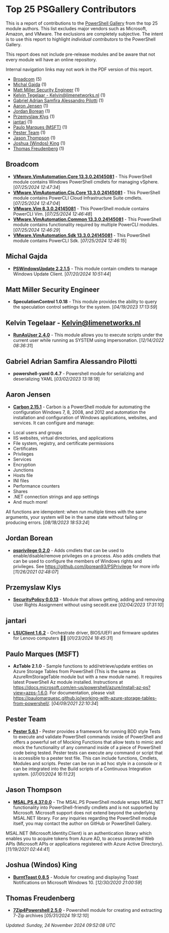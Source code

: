 # Top 25 PSGallery Contributors

This is a report of contributions to the [PowerShell Gallery](https://powershellgallery.org) from the top 25 module authors. This list excludes major vendors such as Microsoft, Amazon, and VMware. The exclusions are completely subjective. The intent is to use this report to highlight *individual contributors* to the PowerShell Gallery.

This report does not include pre-release modules and be aware that not every module will have an online repository.

Internal navigation links may not work in the PDF version of this report.
+ [Broadcom](#Broadcom) (5)
+ [Michal Gajda](#Michal-Gajda) (1)
+ [Matt Miller Security Engineer](#Matt-Miller-Security-Engineer) (1)
+ [Kelvin Tegelaar - Kelvin@limenetworks.nl](#Kelvin-Tegelaar---Kelvinlimenetworksnl) (1)
+ [Gabriel Adrian Samfira Alessandro Pilotti](#Gabriel-Adrian-Samfira-Alessandro-Pilotti) (1)
+ [Aaron Jensen](#Aaron-Jensen) (1)
+ [Jordan Borean](#Jordan-Borean) (1)
+ [Przemyslaw Klys](#Przemyslaw-Klys) (1)
+ [jantari](#jantari) (1)
+ [Paulo Marques (MSFT)](#Paulo-Marques-(MSFT)) (1)
+ [Pester Team](#Pester-Team) (1)
+ [Jason Thompson](#Jason-Thompson) (1)
+ [Joshua (Windos) King](#Joshua-(Windos)-King) (1)
+ [Thomas Freudenberg](#Thomas-Freudenberg) (1)

## Broadcom

+ **[VMware.VimAutomation.Core 13.3.0.24145081](https://developer.vmware.com/powercli)**  - This PowerShell module contains Windows PowerShell cmdlets for managing vSphere. [*07/25/2024 12:47:34*]
+ **[VMware.VimAutomation.Cis.Core 13.3.0.24145081](https://developer.vmware.com/powercli)**  - This PowerShell module contains PowerCLI Cloud Infrastructure Suite cmdlets. [*07/25/2024 12:47:04*]
+ **[VMware.Vim 8.3.0.24145081](https://developer.vmware.com/powercli)**  - This PowerShell module contains PowerCLI Vim. [*07/25/2024 12:46:48*]
+ **[VMware.VimAutomation.Common 13.3.0.24145081](https://developer.vmware.com/powercli)**  - This PowerShell module contains functionality required by multiple PowerCLI modules. [*07/25/2024 12:46:29*]
+ **[VMware.VimAutomation.Sdk 13.3.0.24145081](https://developer.vmware.com/powercli)**  - This PowerShell module contains PowerCLI Sdk. [*07/25/2024 12:46:15*]

## Michal Gajda

+ **[PSWindowsUpdate 2.2.1.5](https://github.com/mgajda83/PSWindowsUpdate)**  - This module contain cmdlets to manage Windows Update Client. [*07/20/2024 10:51:44*]

## Matt Miller Security Engineer

+ **SpeculationControl 1.0.18**  - This module provides the ability to query the speculation control settings for the system. [*04/19/2023 17:13:59*]

## Kelvin Tegelaar - Kelvin@limenetworks.nl

+ **[RunAsUser 2.4.0](https://github.com/KelvinTegelaar/RunAsUser)**  - This module allows you to execute scripts under the current user while running as SYSTEM using impersonation. [*12/14/2022 08:36:31*]

## Gabriel Adrian Samfira Alessandro Pilotti

+ **powershell-yaml 0.4.7**  - Powershell module for serializing and deserializing YAML [*03/02/2023 13:18:18*]

## Aaron Jensen

+ **[Carbon 2.15.1](http://get-carbon.org/)**  - Carbon is a PowerShell module for automating the configuration Windows 7, 8, 2008, and 2012 and automation the installation and configuration of Windows applications, websites, and services. It can configure and manage:

 * Local users and groups
 * IIS websites, virtual directories, and applications
 * File system, registry, and certificate permissions
 * Certificates
 * Privileges
 * Services
 * Encryption
 * Junctions
 * Hosts file
 * INI files
 * Performance counters
 * Shares
 * .NET connection strings and app settings
 * And much more!

All functions are idempotent: when run multiple times with the same arguments, your system will be in the same state without failing or producing errors. [*08/18/2023 18:53:24*]

## Jordan Borean

+ **[psprivilege 0.2.0](https://github.com/jborean93/PSPrivilege)**  - Adds cmdlets that can be used to enable/disable/remove privileges on a process. Also adds cmdlets that can be used to configure the members of Windows rights and privileges.
See https://github.com/jborean93/PSPrivilege for more info [*11/26/2021 02:48:07*]

## Przemyslaw Klys

+ **[SecurityPolicy 0.0.13](https://github.com/EvotecIT/SecurityPolicy)**  - Module that allows getting, adding and removing User Rights Assignment without using secedit.exe [*02/04/2023 17:31:10*]

## jantari

+ **[LSUClient 1.6.2](https://www.github.com/jantari/LSUClient)**  - Orchestrate driver, BIOS/UEFI and firmware updates for Lenovo computers 👨‍💻 [*01/23/2024 18:45:31*]

## Paulo Marques (MSFT)

+ **AzTable 2.1.0**  - Sample functions to add/retrieve/update entities on Azure Storage Tables from PowerShell (This is the same as AzureRmStorageTable module but with a new module name). It requires latest PowerShell Az module installed. Instructions at https://docs.microsoft.com/en-us/powershell/azure/install-az-ps?view=azps-1.6.0. For documentation, please visit https://paulomarquesc.github.io/working-with-azure-storage-tables-from-powershell/. [*04/09/2021 22:10:34*]

## Pester Team

+ **[Pester 5.6.1](https://github.com/Pester/Pester)**  - Pester provides a framework for running BDD style Tests to execute and validate PowerShell commands inside of PowerShell and offers a powerful set of Mocking Functions that allow tests to mimic and mock the functionality of any command inside of a piece of PowerShell code being tested. Pester tests can execute any command or script that is accessible to a pester test file. This can include functions, Cmdlets, Modules and scripts. Pester can be run in ad hoc style in a console or it can be integrated into the Build scripts of a Continuous Integration system. [*07/01/2024 16:11:23*]

## Jason Thompson

+ **[MSAL.PS 4.37.0.0](https://github.com/jasoth/MSAL.PS)**  - The MSAL.PS PowerShell module wraps MSAL.NET functionality into PowerShell-friendly cmdlets and is not supported by Microsoft. Microsoft support does not extend beyond the underlying MSAL.NET library. For any inquiries regarding the PowerShell module itself, you may contact the author on GitHub or PowerShell Gallery.

MSAL.NET (Microsoft.Identity.Client) is an authentication library which enables you to acquire tokens from Azure AD, to access protected Web APIs (Microsoft APIs or applications registered with Azure Active Directory). [*11/19/2021 02:44:41*]

## Joshua (Windos) King

+ **[BurntToast 0.8.5](https://github.com/Windos/BurntToast)**  - Module for creating and displaying Toast Notifications on Microsoft Windows 10. [*12/30/2020 21:00:59*]

## Thomas Freudenberg

+ **[7Zip4Powershell 2.5.0](https://github.com/thoemmi/7Zip4Powershell)**  - Powershell module for creating and extracting 7-Zip archives [*05/31/2024 19:12:10*]

*Updated: Sunday, 24 November 2024 09:52:08 UTC*
